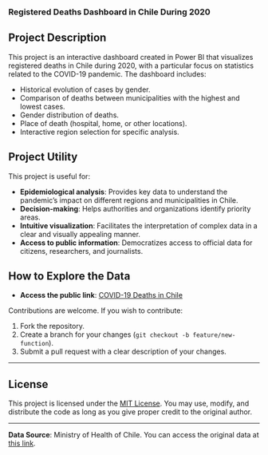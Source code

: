 ### **Registered Deaths Dashboard in Chile During 2020**  

## **Project Description**  
This project is an interactive dashboard created in Power BI that visualizes registered deaths in Chile during 2020, with a particular focus on statistics related to the COVID-19 pandemic. The dashboard includes:  

- Historical evolution of cases by gender.  
- Comparison of deaths between municipalities with the highest and lowest cases.  
- Gender distribution of deaths.  
- Place of death (hospital, home, or other locations).  
- Interactive region selection for specific analysis.  

## **Project Utility**  
This project is useful for:  
- **Epidemiological analysis**: Provides key data to understand the pandemic’s impact on different regions and municipalities in Chile.  
- **Decision-making**: Helps authorities and organizations identify priority areas.  
- **Intuitive visualization**: Facilitates the interpretation of complex data in a clear and visually appealing manner.  
- **Access to public information**: Democratizes access to official data for citizens, researchers, and journalists.  

## **How to Explore the Data**  
- **Access the public link**: [COVID-19 Deaths in Chile](https://app.powerbi.com/view?r=eyJrIjoiZDg2YmExNWYtODEzYy00ZGQ0LTlhNmEtNTEyZWUzYmY5MjU4IiwidCI6ImZhYWIyZWQzLTBkYjYtNGU1NS05N2YyLWU5NTZhNzQ5NTU4NyIsImMiOjR9)  

Contributions are welcome. If you wish to contribute:  
1. Fork the repository.  
2. Create a branch for your changes (`git checkout -b feature/new-function`).  
3. Submit a pull request with a clear description of your changes.  

---  

## **License**  
This project is licensed under the [MIT License](https://opensource.org/licenses/MIT). You may use, modify, and distribute the code as long as you give proper credit to the original author.  

---  

**Data Source**: Ministry of Health of Chile. You can access the original data at [this link](https://datos.gob.cl/dataset/defunciones-por-covid19).

